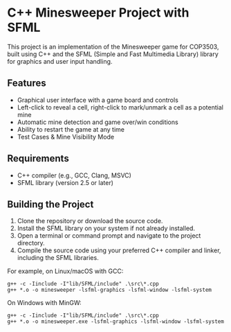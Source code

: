 # C++ Minesweeper Project with SFML

This project is an implementation of the Minesweeper game for COP3503, built using C++ and the SFML (Simple and Fast Multimedia Library) library for graphics and user input handling.

## Features

- Graphical user interface with a game board and controls
- Left-click to reveal a cell, right-click to mark/unmark a cell as a potential mine
- Automatic mine detection and game over/win conditions
- Ability to restart the game at any time
- Test Cases & Mine Visibility Mode

## Requirements

- C++ compiler (e.g., GCC, Clang, MSVC)
- SFML library (version 2.5 or later)

## Building the Project

1. Clone the repository or download the source code.
2. Install the SFML library on your system if not already installed.
3. Open a terminal or command prompt and navigate to the project directory.
4. Compile the source code using your preferred C++ compiler and linker, including the SFML libraries.

For example, on Linux/macOS with GCC:

```
g++ -c -Iinclude -I"lib/SFML/include" .\src\*.cpp
g++ *.o -o minesweeper -lsfml-graphics -lsfml-window -lsfml-system
```

On Windows with MinGW:

```
g++ -c -Iinclude -I"lib/SFML/include" .\src\*.cpp 
g++ *.o -o minesweeper.exe -lsfml-graphics -lsfml-window -lsfml-system
```
